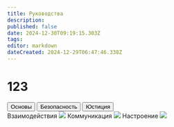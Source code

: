 ```yaml
---
title: Руководства
description: 
published: false
date: 2024-12-30T09:19:15.303Z
tags: 
editor: markdown
dateCreated: 2024-12-29T06:47:46.338Z
---
```


# 123
<div class="nav-panel center">
  <!--  -->
  <div class="nav-panel__nav-tabs flex-col">
    <button class="nav-link">Основы</button>
    <button class="nav-link">Безопасность</button>
    <button class="nav-link">Юстиция</button>
  </div>
  <!--  -->
  <div class="nav-panel__tab-panels">
    <div class="tab-panel">
      <a class="tab-panel__item">
        <span>Взаимодействия</span>
        <img src="https://wiki.ss14.su/main_page_icons/rule_icon.png"/>
      </a>
      <a class="tab-panel__item">
        <span>Коммуникация</span>
        <img src="/"/>
      </a>
      <a class="tab-panel__item">
        <span>Настроение</span>
        <img src="/"/>
      </a>
    </div>
  </div>
</div>
<div></div>
